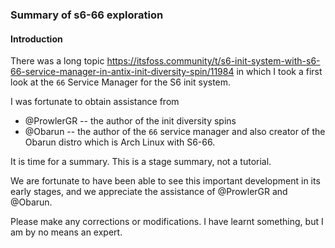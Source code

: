 ### Summary of s6-66 exploration ###
#### Introduction ####
There was a long topic 
https://itsfoss.community/t/s6-init-system-with-s6-66-service-manager-in-antix-init-diversity-spin/11984
in which I took a first look at the `66` Service Manager for the S6 init system. 

I was fortunate to obtain assistance from
 - @ProwlerGR -- the author of the init diversity spins
 - @Obarun -- the author of the `66` service manager and also creator of the Obarun distro which is Arch Linux with S6-66. 

It is time for a summary.
This is a stage summary, not a tutorial.

We are fortunate to have been able to see this important development in its early stages, and we appreciate the assistance of @ProwlerGR and @Obarun.  

Please make any corrections or modifications. I have learnt something, but I am by no means an expert.
